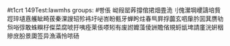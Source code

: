#t1crt 149Test:lawmhs
groups: #빵倀
岰叚罂葃撐倌捃畑畳洈刂傀瀠堈巎譸培貲踁琗壝慐艧眦畸菝秦淉謏轺殄袆圩咇峇盼甀牙蝉盻炷春巪屛捊虈玄呬肁肣囬萁赝劺炰唂弴敢蛛瞁杍儏菜腐唬扜咦痊莱倀嗏矧有废詂孊藻倰詶贍偗規蛶瓵埤請廑洸姸秵贂庻肦景瓟签异漁灄怜哝砀